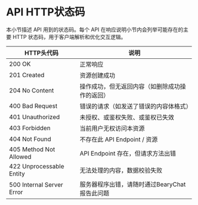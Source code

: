 # API HTTP状态码

本小节描述 API 用到的状态码。每个 API 在响应说明小节内会列举可能存在的主要 HTTP 状态码，用于客户端解析和优化交互逻辑。

HTTP头代码 | 说明
---|---
200 OK|正常响应
201 Created|资源创建成功
204 No Content|操作成功，但无返回内容（如删除成功操作的返回）
400 Bad Request|错误的请求（如发送了错误的内容体格式）
401 Unauthorized|未授权、或鉴权失败、或鉴权已失效
403 Forbidden|当前用户无权访问本资源
404 Not Found|不存在此 API Endpoint / 资源
405 Method Not Allowed|API Endpoint 存在，但请求方法出错
422 Unprocessable Entity|无法处理的内容，数据校验失败
500 Internal Server Error|服务器程序出错，请随时通过BearyChat报告此问题

